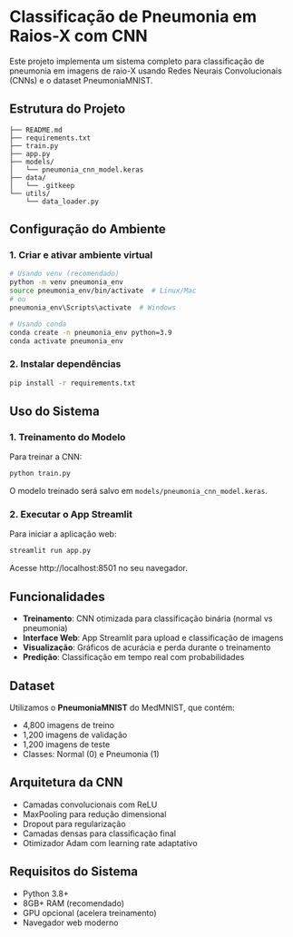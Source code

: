 # Classificação de Pneumonia em Raios-X com CNN

Este projeto implementa um sistema completo para classificação de pneumonia em imagens de raio-X usando Redes Neurais Convolucionais (CNNs) e o dataset PneumoniaMNIST.

## Estrutura do Projeto

```
├── README.md
├── requirements.txt
├── train.py
├── app.py
├── models/
│   └── pneumonia_cnn_model.keras
├── data/
│   └── .gitkeep
└── utils/
    └── data_loader.py
```

## Configuração do Ambiente

### 1. Criar e ativar ambiente virtual

```bash
# Usando venv (recomendado)
python -m venv pneumonia_env
source pneumonia_env/bin/activate  # Linux/Mac
# ou
pneumonia_env\Scripts\activate  # Windows

# Usando conda
conda create -n pneumonia_env python=3.9
conda activate pneumonia_env
```

### 2. Instalar dependências

```bash
pip install -r requirements.txt
```

## Uso do Sistema

### 1. Treinamento do Modelo

Para treinar a CNN:

```bash
python train.py
```

O modelo treinado será salvo em `models/pneumonia_cnn_model.keras`.

### 2. Executar o App Streamlit

Para iniciar a aplicação web:

```bash
streamlit run app.py
```

Acesse http://localhost:8501 no seu navegador.

## Funcionalidades

- **Treinamento**: CNN otimizada para classificação binária (normal vs pneumonia)
- **Interface Web**: App Streamlit para upload e classificação de imagens
- **Visualização**: Gráficos de acurácia e perda durante o treinamento
- **Predição**: Classificação em tempo real com probabilidades

## Dataset

Utilizamos o **PneumoniaMNIST** do MedMNIST, que contém:
- 4,800 imagens de treino
- 1,200 imagens de validação  
- 1,200 imagens de teste
- Classes: Normal (0) e Pneumonia (1)

## Arquitetura da CNN

- Camadas convolucionais com ReLU
- MaxPooling para redução dimensional
- Dropout para regularização
- Camadas densas para classificação final
- Otimizador Adam com learning rate adaptativo

## Requisitos do Sistema

- Python 3.8+
- 8GB+ RAM (recomendado)
- GPU opcional (acelera treinamento)
- Navegador web moderno 